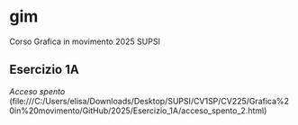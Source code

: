 # gim
Corso Grafica in movimento 2025 SUPSI

## Esercizio 1A
*Acceso spento* (file:///C:/Users/elisa/Downloads/Desktop/SUPSI/CV1SP/CV225/Grafica%20in%20movimento/GitHub/2025/Esercizio_1A/acceso_spento_2.html)
